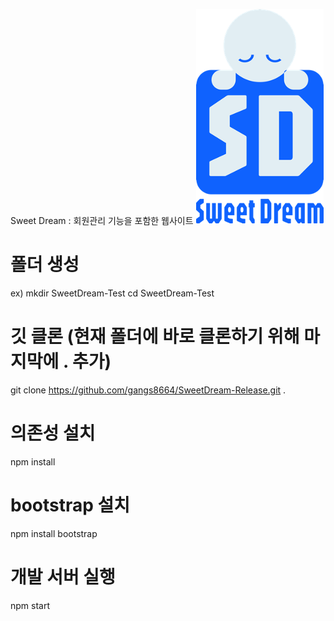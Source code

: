 Sweet Dream : 회원관리 기능을 포함한 웹사이트 
   ![Example Image](./Logo.png)
# 폴더 생성
ex)
mkdir SweetDream-Test
cd SweetDream-Test

# 깃 클론 (현재 폴더에 바로 클론하기 위해 마지막에 . 추가)
git clone https://github.com/gangs8664/SweetDream-Release.git .

# 의존성 설치
npm install

# bootstrap 설치
npm install bootstrap

# 개발 서버 실행
npm start
